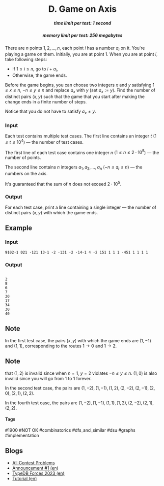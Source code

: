 <h1 style='text-align: center;'> D. Game on Axis</h1>

<h5 style='text-align: center;'>time limit per test: 1 second</h5>
<h5 style='text-align: center;'>memory limit per test: 256 megabytes</h5>

There are $n$ points $1,2,\ldots,n$, each point $i$ has a number $a_i$ on it. You're playing a game on them. Initially, you are at point $1$. When you are at point $i$, take following steps:

* If $1\le i\le n$, go to $i+a_i$,
* Otherwise, the game ends.

Before the game begins, you can choose two integers $x$ and $y$ satisfying $1\le x\le n$, $-n \le y \le n$ and replace $a_x$ with $y$ (set $a_x := y$). Find the number of distinct pairs $(x,y)$ such that the game that you start after making the change ends in a finite number of steps.

Notice that you do not have to satisfy $a_x\not=y$.

### Input

Each test contains multiple test cases. The first line contains an integer $t$ ($1\le t\le 10^4)$ — the number of test cases.

The first line of each test case contains one integer $n$ ($1\le n\le 2\cdot 10^5$) — the number of points.

The second line contains $n$ integers $a_1,a_2,\ldots,a_n$ ($-n \le a_i \le n$) — the numbers on the axis.

It's guaranteed that the sum of $n$ does not exceed $2\cdot 10^5$.

### Output

For each test case, print a line containing a single integer — the number of distinct pairs $(x,y)$ with which the game ends.

## Example

### Input


```text
9102-1 021 -121 13-1 -2 -131 -2 -14-1 4 -2 151 1 1 1 -451 1 1 1 1
```
### Output

```text

2
8
6
7
20
17
34
30
40

```
## Note

In the first test case, the pairs $(x,y)$ with which the game ends are $(1,-1)$ and $(1,1)$, corresponding to the routes $1\rightarrow 0$ and $1\rightarrow 2$. 
## Note

 that $(1,2)$ is invalid since when $n=1$, $y=2$ violates $-n\le y\le n$. $(1,0)$ is also invalid since you will go from $1$ to $1$ forever.

In the second test case, the pairs are $(1,-2),(1,-1),(1,2),(2,-2),(2,-1),(2,0),(2,1),(2,2)$.

In the fourth test case, the pairs are $(1,-2),(1,-1),(1,1),(1,2),(2,-2),(2,1),(2,2)$.



#### Tags 

#1900 #NOT OK #combinatorics #dfs_and_similar #dsu #graphs #implementation 

## Blogs
- [All Contest Problems](../TypeDB_Forces_2023_(Div._1_+_Div._2,_Rated,_Prizes!).md)
- [Announcement #1 (en)](../blogs/Announcement_1_(en).md)
- [TypeDB Forces 2023 (en)](../blogs/TypeDB_Forces_2023_(en).md)
- [Tutorial (en)](../blogs/Tutorial_(en).md)
